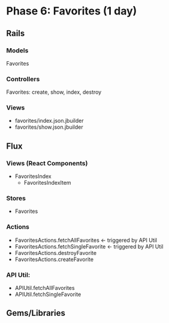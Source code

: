 # Phase 6: Favorites (1 day)

## Rails
### Models
Favorites

### Controllers
Favorites: create, show, index, destroy

### Views
* favorites/index.json.jbuilder
* favorites/show.json.jbuilder

## Flux
### Views (React Components)
* FavoritesIndex
  * FavoritesIndexItem

### Stores
* Favorites

### Actions
* FavoritesActions.fetchAllFavorites <- triggered by API Util
* FavoritesActions.fetchSingleFavorite <- triggered by API Util
* FavoritesActions.destroyFavorite
* FavoritesActions.createFavorite

### API Util: 
* APIUtil.fetchAllFavorites
* APIUtil.fetchSingleFavorite



## Gems/Libraries
